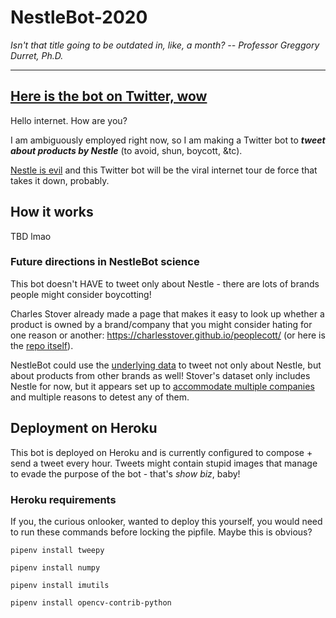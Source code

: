 # NestleBot-2020

_Isn't that title going to be outdated in, like, a month? -- Professor Greggory Durret, Ph.D._

---

## [Here is the bot on Twitter, wow](https://twitter.com/NestleBot2020)

Hello internet. How are you?

I am ambiguously employed right now, so I am making a Twitter bot to ***tweet about products by Nestle*** (to avoid, shun, boycott, &tc).

[Nestle is evil](https://www.reddit.com/r/FuckNestle/comments/hmv0nv/the_reasons_why_we_hate_nestle_so_much/) and this Twitter bot will be the viral internet tour de force that takes it down, probably.


## How it works

TBD lmao

### Future directions in NestleBot science

This bot doesn't HAVE to tweet only about Nestle - there are lots of brands people might consider boycotting!

Charles Stover already made a page that makes it easy to look up whether a product is owned by a brand/company that you might consider hating for one reason or another: https://charlesstover.github.io/peoplecott/ (or here is the [repo itself](https://github.com/CharlesStover/peoplecott)).

NestleBot could use the [underlying data](https://github.com/CharlesStover/peoplecott/tree/master/src/constants) to tweet not only about Nestle, but about products from other brands as well! Stover's dataset only includes Nestle for now, but it appears set up to [accommodate multiple companies](https://github.com/CharlesStover/peoplecott/blob/master/src/constants/entities.ts) and multiple reasons to detest any of them.


## Deployment on Heroku

This bot is deployed on Heroku and is currently configured to compose + send a tweet every hour. Tweets might contain stupid images that manage to evade the purpose of the bot - that's *show biz*, baby!

### Heroku requirements

If you, the curious onlooker, wanted to deploy this yourself, you would need to run these commands before locking the pipfile. Maybe this is obvious?

`pipenv install tweepy`

`pipenv install numpy`

`pipenv install imutils`

`pipenv install opencv-contrib-python`
